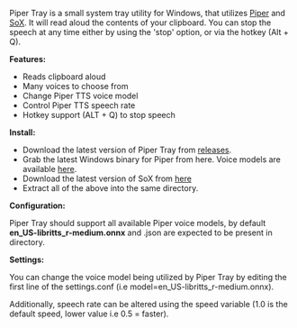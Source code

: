 Piper Tray is a small system tray utility for Windows, that utilizes [Piper](https://github.com/rhasspy/piper) and [SoX](https://sourceforge.net/projects/sox/). It will read aloud the contents of your clipboard. You can stop the speech at any time either by using the 'stop' option, or via the hotkey (Alt + Q).


**Features:**

* Reads clipboard aloud
* Many voices to choose from
* Change Piper TTS voice model
* Control Piper TTS speech rate
* Hotkey support (ALT + Q) to stop speech

**Install:**

- Download the latest version of Piper Tray from [releases](https://github.com/jame25/Piper-Tray/releases/).
- Grab the latest Windows binary for Piper from here. Voice models are available [here](https://huggingface.co/rhasspy/piper-voices/tree/main).
- Download the latest version of SoX from [here](https://sourceforge.net/projects/sox/files/sox/)
- Extract all of the above into the same directory.

**Configuration:**

Piper Tray should support all available Piper voice models, by default **en_US-libritts_r-medium.onnx** and .json are expected to be present in directory.

**Settings:**

You can change the voice model being utilized by Piper Tray by editing the first line of the settings.conf (i.e model=en_US-libritts_r-medium.onnx).

Additionally, speech rate can be altered using the speed variable (1.0 is the default speed, lower value i.e 0.5 = faster).
